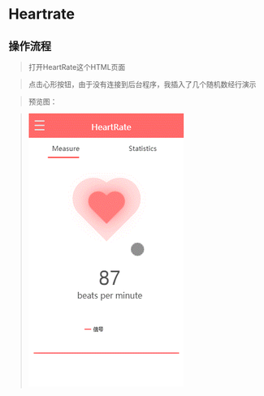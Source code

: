 # Heartrate

## 操作流程
> 打开HeartRate这个HTML页面

> 点击心形按钮，由于没有连接到后台程序，我插入了几个随机数经行演示

> 预览图： 

> ![image](https://github.com/caozhong1996/Heartrate/blob/master/show.gif)
